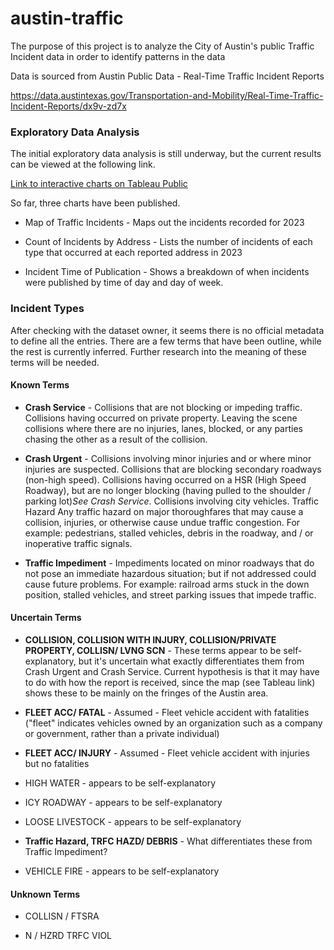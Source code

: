 # austin-traffic

The purpose of this project is to analyze the City of Austin's public Traffic Incident data in order to identify patterns in the data


Data is sourced from Austin Public Data - Real-Time Traffic Incident Reports

https://data.austintexas.gov/Transportation-and-Mobility/Real-Time-Traffic-Incident-Reports/dx9v-zd7x


### Exploratory Data Analysis

The initial exploratory data analysis is still underway, but the current results can be viewed at the following link.

[Link to interactive charts on Tableau Public](https://public.tableau.com/app/profile/arlenawu/viz/austintraffic/AustinTrafficIncidents2023?publish=yes)

So far, three charts have been published.

- Map of Traffic Incidents - Maps out the incidents recorded for 2023

- Count of Incidents by Address - Lists the number of incidents of each type that occurred at each reported address in 2023

- Incident Time of Publication - Shows a breakdown of when incidents were published by time of day and day of week.

### Incident Types

After checking with the dataset owner, it seems there is no official metadata to define all the entries. There are a few terms that have been outline, while the rest is currently inferred. Further research into the meaning of these terms will be needed.

#### Known Terms

- **Crash Service** - Collisions that are not blocking or impeding traffic. Collisions having occurred on private property. Leaving the scene collisions where there are no injuries, lanes, blocked, or any parties chasing the other as a result of the collision.

- **Crash Urgent** - Collisions involving minor injuries and or where minor injuries are suspected. Collisions that are blocking secondary roadways (non-high speed). Collisions having occurred on a HSR (High Speed Roadway), but are no longer blocking (having pulled to the shoulder / parking lot)*See Crash Service*. Collisions involving city vehicles. Traffic Hazard Any traffic hazard on major thoroughfares that may cause a collision, injuries, or otherwise cause undue traffic congestion. For example: pedestrians, stalled vehicles, debris in the roadway, and / or inoperative traffic signals.

- **Traffic Impediment** - Impediments located on minor roadways that do not pose an immediate hazardous situation; but if not addressed could cause future problems. For example: railroad arms stuck in the down position, stalled vehicles, and street parking issues that impede traffic.


#### Uncertain Terms

- **COLLISION, COLLISION WITH INJURY, COLLISION/PRIVATE PROPERTY, COLLISN/ LVNG SCN** - These terms appear to be self-explanatory, but it's uncertain what exactly differentiates them from Crash Urgent and Crash Service. Current hypothesis is that it may have to do with how the report is received, since the map (see Tableau link) shows these to be mainly on the fringes of the Austin area.

- **FLEET ACC/ FATAL** - Assumed - Fleet vehicle accident with fatalities ("fleet" indicates vehicles owned by an organization such as a company or government, rather than a private individual)

- **FLEET ACC/ INJURY** - Assumed - Fleet vehicle accident with injuries but no fatalities

- HIGH WATER - appears to be self-explanatory

- ICY ROADWAY - appears to be self-explanatory

- LOOSE LIVESTOCK - appears to be self-explanatory

- **Traffic Hazard, TRFC HAZD/ DEBRIS** - What differentiates these from Traffic Impediment?

- VEHICLE FIRE - appears to be self-explanatory

#### Unknown Terms

- COLLISN / FTSRA

- N / HZRD TRFC VIOL

